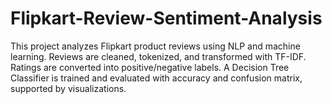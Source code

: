 # Flipkart-Review-Sentiment-Analysis
This project analyzes Flipkart product reviews using NLP and machine learning. Reviews are cleaned, tokenized, and transformed with TF-IDF. Ratings are converted into positive/negative labels. A Decision Tree Classifier is trained and evaluated with accuracy and confusion matrix, supported by visualizations.
